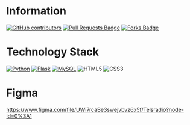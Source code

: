 # Information
<a href="https://github.com/tomcat-squad/FLASK-TelsRadio/graphs/contributors"><img alt="GitHub contributors" src="https://img.shields.io/github/contributors/tomcat-squad/FLASK-TelsRadio?color=2b9348"></a>
<a href="https://github.com/tomcat-squad/FLASK-TelsRadio/pulls"><img src="https://img.shields.io/github/issues-pr/tomcat-squad/FLASK-TelsRadio" alt="Pull Requests Badge"/></a>
<a href="https://github.com/tomcat-squad/FLASK-TelsRadio/network/members"><img src="https://img.shields.io/github/forks/tomcat-squad/FLASK-TelsRadio" alt="Forks Badge"/></a>
# Technology Stack
[![Python](https://img.shields.io/badge/-Python-3776AB?style=flat-square&logo=python&logoColor=ffffff)](https://www.python.org/)
[![Flask](https://img.shields.io/badge/-Flask-000000?style=flat-square&logo=Flask&logoColor=ffffff)](https://flask.palletsprojects.com/)
[![MySQL](https://img.shields.io/badge/-MySQL-4479A1?style=flat-square&logo=MySQL&logoColor=ffffff)](https://www.mysql.com/)
![HTML5](https://img.shields.io/badge/-HTML5-E34F26?style=flat-square&logo=html5&logoColor=white)
![CSS3](https://img.shields.io/badge/-CSS-254bdd?style=flat-square&logo=css3&logoColor=white)



# Figma
https://www.figma.com/file/UWi7rcaBe3swejvbvz6x5f/Telsradio?node-id=0%3A1
